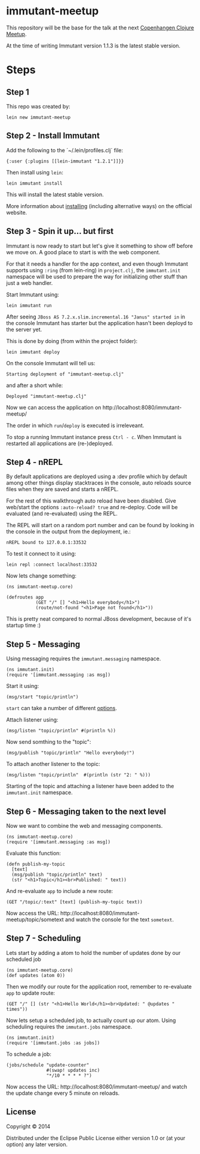 # immutant-meetup

This repository will be the base for the talk at the next [Copenhangen Clojure Meetup][].

At the time of writing Immutant version 1.1.3 is the latest stable version.

[Copenhangen Clojure Meetup]: http://www.meetup.com/Copenhagen-Clojure-Meetup/events/190043432/


# Steps

## Step 1

This repo was created by:

    lein new immutant-meetup

## Step 2 - Install Immutant

Add the following to the ´~/.lein/profiles.clj´ file:

    {:user {:plugins [[lein-immutant "1.2.1"]]}}

Then install using `lein`:

    lein immutant install

This will install the latest stable version.

More information about [installing][1] (including alternative ways) on
the official website.


## Step 3 - Spin it up... but first

Immutant is now ready to start but let's give it something to show off
before we move on. A good place to start is with the web component.

For that it needs a handler for the app context, and even though
Immutant supports using `:ring` (from lein-ring) in `project.clj`, the
`immutant.init` namespace will be used to prepare the way for
initializing other stuff than just a web handler.

Start Immutant using:

    lein immutant run

After seeing `JBoss AS 7.2.x.slim.incremental.16 "Janus" started in`
in the console Immutant has starter but the application hasn't been
deployd to the server yet.

This is done by doing (from within the project folder):

    lein immutant deploy

On the console Immutant will tell us:

    Starting deployment of "immutant-meetup.clj"

and after a short while:

    Deployed "immutant-meetup.clj"

Now we can access the application on http://localhost:8080/immutant-meetup/

The order in which `run`/`deploy` is executed is irreleveant.

To stop a running Immutant instance press `Ctrl - c`.
When Immutant is restarted all applications are (re-)deployed.


## Step 4 - nREPL

By default applications are deployed using a :dev profile which by
default among other things display stacktraces in the console,
auto reloads source files when they are saved and starts a nREPL.

For the rest of this walkthrough auto reload have been disabled.
Give web/start the options `:auto-reload? true` and re-deploy.
Code will be evaluated (and re-evaluated) using the REPL.

The REPL will start on a random port number and can be found by
looking in the console in the output from the deployment, ie.:

    nREPL bound to 127.0.0.1:33532

To test it connect to it using:

    lein repl :connect localhost:33532

Now lets change something:

    (ns immutant-meetup.core)
    
    (defroutes app
               (GET "/" [] "<h1>Hello everybody</h1>")
               (route/not-found "<h1>Page not found</h1>"))

This is pretty neat compared to normal JBoss development, because of
it's startup time :)


## Step 5 - Messaging

Using messaging requires the `immutant.messaging` namespace.

    (ns immutant.init)
    (require '[immutant.messaging :as msg])

Start it using:

    (msg/start "topic/println")

`start` can take a number of different [options][2].

Attach listener using:

    (msg/listen "topic/println" #(println %))

Now send somthing to the "topic":

    (msg/publish "topic/println" "Hello everybody!")

To attach another listener to the topic:

    (msg/listen "topic/println"  #(println (str "2: " %)))

Starting of the topic and attaching a listener have been added to the
`immutant.init` namespace.


## Step 6 - Messaging taken to the next level

Now we want to combine the web and messaging components.

    (ns immutant-meetup.core)
    (require '[immutant.messaging :as msg])

Evaluate this function:

    (defn publish-my-topic
      [text]
      (msg/publish "topic/println" text)
      (str "<h1>Topic</h1><br>Published: " text))

And re-evaluate `app` to include a new route:

    (GET "/topic/:text" [text] (publish-my-topic text))

Now access the URL: http://localhost:8080/immutant-meetup/topic/sometext
and watch the console for the text `sometext`.


## Step 7 - Scheduling

Lets start by adding a atom to hold the number of updates done by our scheduled job

    (ns immutant-meetup.core)
    (def updates (atom 0))

Then we modify our route for the application root, remember to re-evaluate `app` to update route:

    (GET "/" [] (str "<h1>Hello World</h1><br>Updated: " @updates " times"))

Now lets setup a scheduled job, to actually count up our atom.
Using scheduling requires the `immutant.jobs` namespace.

    (ns immutant.init)
    (require '[immutant.jobs :as jobs])

To schedule a job:

    (jobs/schedule "update-counter"
                   #(swap! updates inc)
                   "*/10 * * * * ?")

Now access the URL: http://localhost:8080/immutant-meetup/ and watch the update change
every 5 minute on reloads.


[1]: http://immutant.org/tutorials-1x/installation/index.html
[2]: http://immutant.org/documentation/current/messaging.html#sec-2-3

## License

Copyright © 2014

Distributed under the Eclipse Public License either version 1.0 or (at
your option) any later version.
